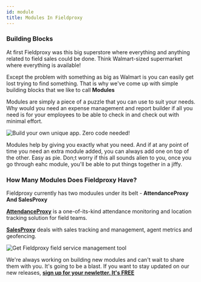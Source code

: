 ```yaml
---
id: module
title: Modules In Fieldproxy
---
```


### Building Blocks

At first Fieldproxy was this big superstore where everything and anything related to field sales could be done. Think Walmart-sized supermarket where everything is available!

Except the problem with something as big as Walmart is you can easily get lost trying to find something. That is why we've come up with simple building blocks that we like to call **Modules**

Modules are simply a piece of a puzzle that you can use to suit your needs. Why would you need an expense management and report builder if all you need is for your employees to be able to check in and check out with minimal effort.

![Build your own unique app. Zero code needed!](https://fpobstore.s3.sng01.cloud-object-storage.appdomain.cloud/1631515956981Blog%207.jpg)

Modules help by giving you exactly what you need. And if at any point of time you need an extra module added, you can always add one on top of the other. Easy as pie. Don;t worry if this all sounds alien to you, once you go through eahc module, you'll be able to put things together in a jiffy.

### How Many Modules Does Fieldproxy Have?

Fieldproxy currently has two moduules under its belt - **AttendanceProxy And SalesProxy**

**[AttendanceProxy](https://fieldproxy.com/?utm_source=module_intro&utm_medium=prod_docs&utm_campaign=prod_docs)** is a one-of-its-kind attendance monitoring and location tracking solution for field teams.

**[SalesProxy](https://fieldproxy.com/sales-proxy.html?utm_source=module_intro&utm_medium=prod_docs&utm_campaign=prod_docs)** deals with sales tracking and management, agent metrics and geofencing.

![Get Fieldproxy field service management tool](https://fpobstore.s3.sng01.cloud-object-storage.appdomain.cloud/1632382948844Screenshot%20from%202021-09-23%2012-51-30.png)

We're always working on building new modules and can't wait to share them with you. It's going to be a blast. If you want to stay updated on our new releases, **[sign up for your newletter. It's FREE](https://fieldproxydbytes.substack.com/)**

